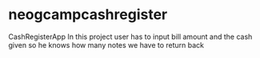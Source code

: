 # neogcampcashregister
CashRegisterApp
In this project user has to input bill amount and the cash given so he knows how many notes we have to return back
